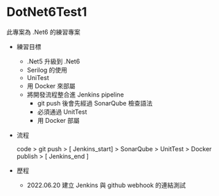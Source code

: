 # DotNet6Test1

此專案為 .Net6 的練習專案

- 練習目標
  - .Net5 升級到 .Net6
  - Serilog 的使用
  - UniTest
  - 用 Docker 來部屬
  - 將開發流程整合進 Jenkins pipeline
    - git push 後會先經過 SonarQube 檢查語法
    - 必須通過 UnitTest
    - 用 Docker 部屬

- 流程

  code > git push > [ Jenkins_start] > SonarQube > UnitTest > Docker publish > [ Jenkins_end ]
  
- 歷程

  - 2022.06.20 建立 Jenkins 與 github webhook 的連結測試
